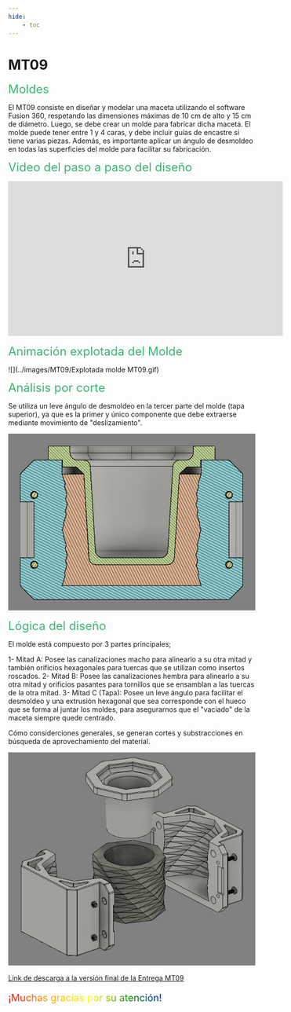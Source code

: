 ```yaml
---
hide:
    - toc
---
```


# MT09

<span style="font-size: 24px ; color: mediumseagreen">Moldes</span>

El MT09 consiste en diseñar y modelar una maceta utilizando el software Fusion 360, respetando las dimensiones máximas de 10 cm de alto y 15 cm de diámetro. Luego, se debe crear un molde para fabricar dicha maceta. El molde puede tener entre 1 y 4 caras, y debe incluir guías de encastre si tiene varias piezas. Además, es importante aplicar un ángulo de desmoldeo en todas las superficies del molde para facilitar su fabricación.

<span style="font-size: 24px ; color: mediumseagreen">Video del paso a paso del diseño</span>

<iframe width="560" height="315" 
        src="https://www.youtube.com/embed/zyiBXNGpuJs" 
        title="YouTube video player" 
        frameborder="0" 
        allow="accelerometer; autoplay; clipboard-write; encrypted-media; gyroscope; picture-in-picture" 
        allowfullscreen>
</iframe>

<span style="font-size: 24px ; color: mediumseagreen">Animación explotada del Molde</span>

![](../images/MT09/Explotada molde MT09.gif)

<span style="font-size: 24px ; color: mediumseagreen">Análisis por corte</span>

Se utiliza un leve ángulo de desmoldeo en la tercer parte del molde (tapa superior), ya que es la primer y único componente que debe extraerse mediante movimiento de "deslizamiento".

![](../images/MT09/corte.PNG)

<span style="font-size: 24px ; color: mediumseagreen">Lógica del diseño</span>

El molde está compuesto por 3 partes principales;

1- Mitad A: Posee las canalizaciones macho para alinearlo a su otra mitad y también orificios hexagonales para tuercas que se utilizan como insertos roscados.
2- Mitad B: Posee las canalizaciones hembra para alinearlo a su otra mitad y orificios pasantes para tornillos que se ensamblan a las tuercas de la otra mitad.
3- Mitad C (Tapa): Posee un leve ángulo para facilitar el desmoldeo y una extrusión hexagonal que sea corresponde con el hueco que se forma al juntar los moldes, para asegurarnos que el "vaciado" de la maceta siempre quede centrado.

Cómo considerciones generales, se generan cortes y substracciones en búsqueda de aprovechamiento del material.

![](../images/MT09/Explotada.PNG)

[Link de descarga a la versión final de la Entrega MT09](https://drive.google.com/file/d/1Ld-aIAoDlUrG2lfw4dnN6EB_tkfmeIMx/view?usp=sharing)

<p style="font-size: 20px"; class="rainbow">¡Muchas gracias por su atención!</p>

<meta charset="UTF-8">
    <meta name="viewport" content="width=device-width, initial-scale=1.0">
    <title>Embed YouTube Video</title>

<meta charset="UTF-8">
    <meta name="viewport" content="width=device-width, initial-scale=1.0">
    <title>Texto Arcoíris</title>
    <style>
        .rainbow {
            background: linear-gradient(to right, red, orange, yellow, green, blue, indigo, violet);
            color: transparent;
            background-clip: text;
        }
    </style>    

<html lang="en">